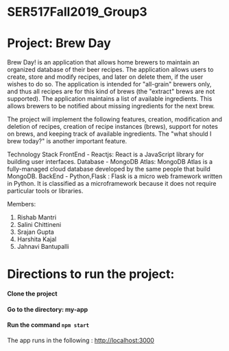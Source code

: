 # SER517Fall2019_Group3
# Project: Brew Day
Brew Day! is an application that allows home brewers to maintain an organized database of their beer recipes. The application allows users to create, store and modify recipes, and later on delete them, if the user wishes to do so. The application is intended for "all-grain" brewers only, and thus all recipes are for this kind of brews (the "extract" brews are not supported).  The application maintains a list of available ingredients. This allows brewers to be notified about missing ingredients for the next brew.

The project will implement the following features, creation, modification and deletion of recipes, creation of recipe instances (brews), support for notes on brews, and keeping track of available ingredients. The "what should I brew today?" is another important feature. 

Technology Stack
FrontEnd - Reactjs: React is a JavaScript library for building user interfaces.
Database - MongoDB Atlas: MongoDB Atlas is a fully-managed cloud database developed by the same people that build MongoDB.
BackEnd - Python,Flask : Flask is a micro web framework written in Python. It is classified as a microframework because it does not require particular tools or libraries.

Members:
1. Rishab Mantri
2. Salini Chittineni
3. Srajan Gupta
4. Harshita Kajal
5. Jahnavi Bantupalli

# Directions to run the project:

#### Clone the project

#### Go to the directory: my-app

#### Run the command `npm start`

The app runs in the following : [http://localhost:3000](http://localhost:3000)

